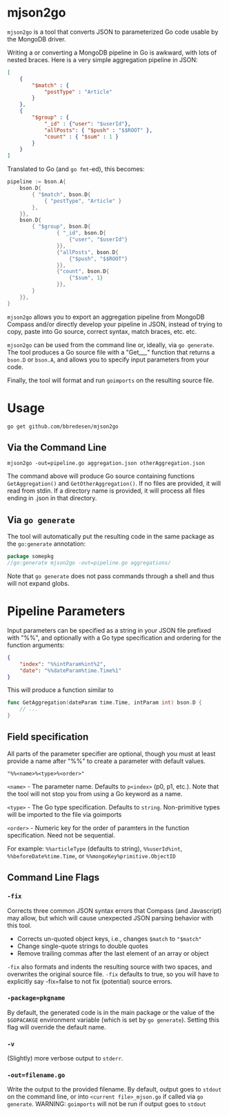 # mjson2go

`mjson2go` is a tool that converts JSON to parameterized Go code usable by the MongoDB driver.

Writing a or converting a MongoDB pipeline in Go is awkward, with lots of nested braces. 
Here is a very simple aggregation pipeline in JSON:

```json
[
    {
        "$match" : {
            "postType" : "Article"
        }
    },
    {
        "$group" : {
            "_id" : {"user": "$userId"},
            "allPosts": { "$push" : "$$ROOT" },
            "count" : { "$sum" : 1 }
        }
    }
]
```

Translated to Go (and `go fmt`-ed), this becomes:

```go
pipeline := bson.A{
    bson.D{
        { "$match", bson.D{
            { "postType", "Article" }
        },
    }},
    bson.D{
        { "$group", bson.D{
                { "_id", bson.D{
                    {"user", "$userId"}
                }},
                {"allPosts", bson.D{
                    {"$push", "$$ROOT"}
                }},
                {"count", bson.D{
                    {"$sum", 1}
                }},
        }
    }},
}
```

`mjson2go` allows you to export an aggregation pipeline from MongoDB Compass and/or directly develop your pipeline in JSON, instead of trying to copy, paste into Go source, correct syntax, match braces, etc. etc.

`mjson2go` can be used from the command line or, ideally, via `go generate`. The tool produces a Go source file with a "Get___" function that returns a `bson.D` or `bson.A`, and allows you to specify input parameters from your code.

Finally, the tool will format and run `goimports` on the resulting source file.

# Usage

```
go get github.com/bbredesen/mjson2go
```

## Via the Command Line
```
mjson2go -out=pipeline.go aggregation.json otherAggregation.json
```

The command above will produce Go source containing functions `GetAggregation()` and `GetOtherAggregation()`. If no files are provided, it will read from stdin. If a directory name is provided, it will process all files ending in .json in that directory.

## Via `go generate`
The tool will automatically put the resulting code in the same package as the `go:generate` annotation:

```go
package somepkg
//go:generate mjson2go -out=pipeline.go aggregations/
```

Note that `go generate` does not pass commands through a shell and thus will not expand globs.

# Pipeline Parameters

Input parameters can be specified as a string in your JSON file prefixed with "%%", and optionally with a Go type specification and ordering for the function arguments: 
```json
{
    "index": "%%intParam%int%2",
    "date": "%%dateParam%time.Time%1"
}
```

This will produce a function similar to 
```go
func GetAggregation(dateParam time.Time, intParam int) bson.D {
    // ... 
}
```

## Field specification
All parts of the parameter specifier are optional, though you must at least provide a name after "%%" to create a parameter with default values.

`"%%<name>%<type>%<order>"`

`<name>` - The parameter name. Defaults to `p<index>` (p0, p1, etc.). Note that the tool will not stop you from using a Go keyword as a name.

`<type>` - The Go type specification. Defaults to `string`. Non-primitive types will be imported to the file via goimports

`<order>` - Numeric key for the order of paramters in the function specification. Need not be sequential.

For example: `%%articleType` (defaults to string), `%%userId%int`, `%%beforeDate%time.Time`, or `%%mongoKey%primitive.ObjectID`

## Command Line Flags

### `-fix`
Corrects three common JSON syntax errors that Compass (and Javascript) may allow, but which will cause unexpected JSON parsing behavior with this tool. 

* Corrects un-quoted object keys, i.e., changes `$match` to `"$match"`
* Change single-quote strings to double quotes
* Remove trailing commas after the last element of an array or object

`-fix` also formats and indents the resulting source with two spaces, and overwrites the original source file. `-fix` defaults to true, so you will have to explicitly say -fix=false to not fix (potential) source errors.

### `-package=pkgname`
By default, the generated code is in the main package or the value of the `$GOPACAKGE` environment variable (which is set by `go generate`). Setting this flag will override the default name.

### `-v`
(Slightly) more verbose output to `stderr`.

### `-out=filename.go`
Write the output to the provided filename. By default, output goes to `stdout` on the command line, or into 
`<current file>_mjson.go` if called via `go generate`. WARNING: `goimports` will not be run if output goes to 
`stdout`
